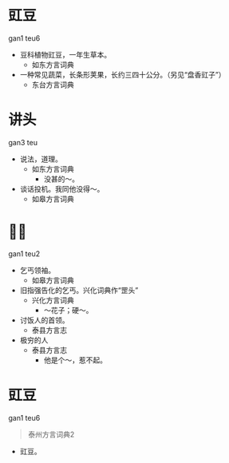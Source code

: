 # 豇豆
gan1 teu6
+ 豆科植物豇豆，一年生草本。
  * 如东方言词典
+ 一种常见蔬菜，长条形荚果，长约三四十公分。（另见“盘香豇子”）
  * 东台方言词典

# 讲头
gan3 teu
+ 说法，道理。
  * 如东方言词典
    - 没甚的～。
+ 谈话投机。我同他没得～。
  * 如皋方言词典

# 𠵹头
gan1 teu2
+ 乞丐领袖。
  * 如皋方言词典
+ 旧指强告化的乞丐。兴化词典作“罡头”
  * 兴化方言词典
    - ～花子；硬～。
+ 讨饭人的首领。
  * 泰县方言志
+ 极穷的人
  * 泰县方言志
    - 他是个～，惹不起。


# 豇豆
gan1 teu6
> 泰州方言词典2
- 豇豆。